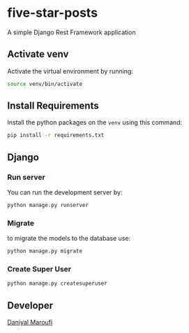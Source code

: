 # five-star-posts
A simple Django Rest Framework application

## Activate venv

Activate the virtual environment by running:

```bash
source venv/bin/activate
```

## Install Requirements

Install the python packages on the `venv` using this command:

```bash
pip install -r requirements.txt
```

## Django

### Run server

You can run the development server by:

```bash
python manage.py runserver
```

### Migrate

to migrate the models to the database use:

```bash
python manage.py migrate
```

### Create Super User

```bash 
python manage.py createsuperuser
```

## Developer

[Daniyal Maroufi](https://github.com/daniyalmaroufi/)
